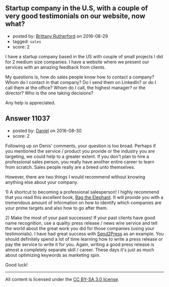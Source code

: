 ## Startup company in the U.S, with a couple of very good testimonials on our website, now what?

- posted by: [Brittany Rutherford](https://stackexchange.com/users/5531460/brittany-rutherford) on 2016-08-29
- tagged: `sales`
- score: 2

I have a startup company based in the US with couple of small projects I did for 2 medium size companies. I have a website where we present our services with an amazing feedback from clients.

My questions is, how do sales people know how to contact a company? Whom do I contact in that company? Do I send them on LinkedIn? or do I call them at the office? Whom do I call, the highest manager? or the director? Who is the one taking decisions?

Any help is appreciated. 


## Answer 11037

- posted by: [Daniel](https://stackexchange.com/users/7592784/daniel) on 2016-08-30
- score: 2

<p>Following up on Denis' comments, your question is too broad. Perhaps if you mentioned the service / product you provide or the industry you are targeting, we could help to a greater extent. If you don't plan to hire a professional sales person, you really have another entire career to learn from scratch. Sales people really are a breed unto themselves.</p>

<p>However, there are two things I would recommend without knowing anything else about your company.</p>

<p>1) A shortcut to becoming a professional salesperson! I highly recommend that you read this excellent book, <a href="https://books.google.com/books/about/Bag_the_Elephant.html?id=Lwl9Pgx7vHwC&amp;source=kp_cover" rel="nofollow">Bag the Elephant</a>. It will provide you with a tremendous amount of information on how to identify which companies are your prime targets and also how to go after them.</p>

<p>2) Make the most of your past successes! If your past clients have good name recognition, use a quality press release / news wire service and tell the world about the great work you did for those companies (using your testimonials). I have had great success with <a href="https://www.send2press.com/" rel="nofollow">Send2Press</a> as an example. You should definitely spend a lot of time learning how to write a press release or pay the service to write it for you. Again, writing a good press release is almost a completely separate skill / career. These days it's just as much about optimizing keywords as marketing spin.</p>

<p>Good luck! </p>




---

All content is licensed under the [CC BY-SA 3.0 license](https://creativecommons.org/licenses/by-sa/3.0/).
